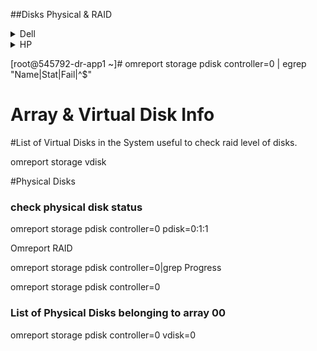 ##Disks Physical & RAID

<details>
<summary>Dell</summary>
<p>

### omreport summary raid status 

```
clear; echo ""; echo "     Hostname: $(hostname)"; for i in `omreport storage vdisk | grep "^ID" | awk '{print $3 }'`; do printf '%58s\n' | tr ' ' -; omreport storage vdisk | grep -A10 "^ID" | grep -i "^ID\|layout\|^State\|^Status" | awk '{print $3 }' | grep -A3 -w "^$i" |tail -3| tr '\n' " "; echo ""; omreport storage vdisk | grep -A12 "^ID" | grep -i "^ID\|write through" | grep -v "^ID"; omreport storage pdisk controller=0 vdisk=$i| grep -i "raid\|Name\|State\|Predicted\|Progress" | grep -v "Space\|Applicable\|: No"; done; printf '%58s\n' | tr ' ' - 
```

### Dell - Display RAID status using omreport 

```
echo -e "\nPhysical Disk Status:"; omreport storage pdisk controller=0 2>&1| grep -E '^ID|^Status|^Name|^State|^Failure Predicted|^Serial No.|^Part Number|^Capacity|^[[:space:]]$' | sed 's/^ID/\nID/';echo -e "\nLogical Volume Status:"; omreport storage vdisk controller=0 | grep -E '^ID|^Status|^State|^Name|^Layout|^Size|^Device|^[[:space:]]$'| sed 's/^ID/\nID/' 
```
</details>

<details>
<summary>HP</summary>
<p>

### HP - Display RAID status using hpacucli 

This will display the RAID cache backup battery status as well as spindle and array status. 

```
hpacucli "ctrl all show config detail" | grep -E 'Firmware Version:|Cache Status:|Battery/Capacitor Status:|Logical Drive:|^ *Status:|Mirror Group|physicaldrive|Bay:|^ *$|Serial Number:'  | grep -vE '^[[:space:]]*$' 
```

### HP - Display RAID status using ssacli / hpssacli 

```
ssacli / hpssacli "ctrl all show config detail" | grep -E 'Firmware Version:|Cache Status:|Battery/Capacitor Status:|Logical Drive:|^ *Status:|Mirror Group|physicaldrive|Bay:|^ *$|Serial Number:'  | grep -vE '^[[:space:]]*$' 
```
<p>
HP - Check RAID cache, accelerator, and battery status using ssacli, hpacucli or hpssacli

using hpacucli:

```
hpacucli ctrl all show config detail | grep -iE 'cache|accel|Battery' 
```

using hpssacli:
```
ssacli / hpssacli ctrl all show config detail | grep -iE 'cache|accel|Battery'
```

</details>

   
[root@545792-dr-app1 ~]# omreport storage pdisk controller=0 | egrep "Name|Stat|Fail|^$"

# Array & Virtual Disk Info

#List of Virtual Disks in the System useful to check raid level of disks. 

omreport storage vdisk 


#Physical Disks
 
### check physical disk status 

omreport storage pdisk controller=0 pdisk=0:1:1 

Omreport RAID 

omreport storage pdisk controller=0|grep Progress 

omreport storage pdisk controller=0 


### List of Physical Disks belonging to array 00 
omreport storage pdisk controller=0 vdisk=0 

